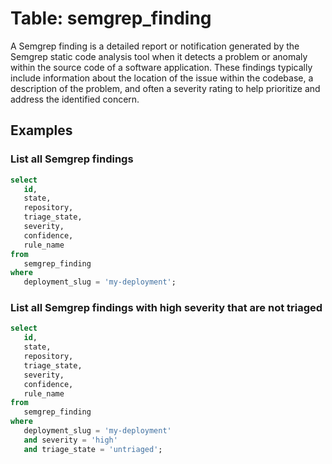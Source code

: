 # Table: semgrep_finding

A Semgrep finding is a detailed report or notification generated by the Semgrep static code analysis tool when it detects a problem or anomaly within the source code of a software application. These findings typically include information about the location of the issue within the codebase, a description of the problem, and often a severity rating to help prioritize and address the identified concern.

## Examples

### List all Semgrep findings

```sql
select
   id,
   state,
   repository,
   triage_state,
   severity,
   confidence,
   rule_name
from
   semgrep_finding
where
   deployment_slug = 'my-deployment';
```

### List all Semgrep findings with high severity that are not triaged

```sql
select
   id,
   state,
   repository,
   triage_state,
   severity,
   confidence,
   rule_name
from
   semgrep_finding
where
   deployment_slug = 'my-deployment'
   and severity = 'high'
   and triage_state = 'untriaged';
```
